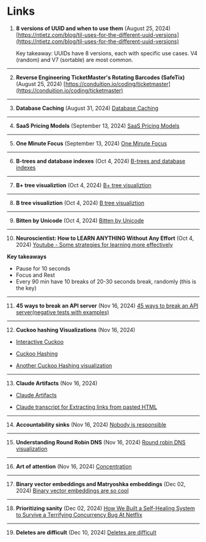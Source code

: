# Links

1. **8 versions of UUID and when to use them** (August 25, 2024)
   [https://ntietz.com/blog/til-uses-for-the-different-uuid-versions](https://ntietz.com/blog/til-uses-for-the-different-uuid-versions)

   Key takeaway: UUIDs have 8 versions, each with specific use cases. V4 (random) and V7 (sortable) are most common.

---

2. **Reverse Engineering TicketMaster's Rotating Barcodes (SafeTix)** (August 25, 2024)
   [https://conduition.io/coding/ticketmaster](https://conduition.io/coding/ticketmaster)

---

3. **Database Caching** (August 31, 2024)
   [Database Caching](https://www.prisma.io/dataguide/managing-databases/introduction-database-caching)

---

4. **SaaS Pricing Models** (September 13, 2024)
   [SaaS Pricing Models](https://www.cobloom.com/blog/saas-pricing-models#)

---

5. **One Minute Focus** (September 13, 2024)
   [One Minute Focus](https://oneminutefocus.com/)

---

6. **B-trees and database indexes** (Oct 4, 2024)
   [B-trees and database indexes](https://planetscale.com/blog/btrees-and-database-indexes)

---

7. **B+ tree visualiztion** (Oct 4, 2024)
   [B+ tree visualiztion](https://bplustree.app/)

---

8. **B tree visualiztion** (Oct 4, 2024)
   [B tree visualiztion](https://btree.app/)

---

9. **Bitten by Unicode** (Oct 4, 2024)
   [Bitten by Unicode](https://pyatl.dev/2024/09/01/bitten-by-unicode/)

---

10. **Neuroscientist: How to LEARN ANYTHING Without Any Effort** (Oct 4, 2024)
    [Youtube - Some strategies for learning more effectively](https://www.youtube.com/watch?v=I2dm72OuK6M)

**Key takeaways**

- Pause for 10 seconds
- Focus and Rest
- Every 90 min have 10 breaks of 20-30 seconds break, randomly (this is the key)

---

11. **45 ways to break an API server** (Nov 16, 2024)
    [45 ways to break an API server(negative tests with examples)](https://dev.to/zvone187/45-ways-to-break-an-api-server-negative-tests-with-examples-4ok3)

---

12. **Cuckoo hashing Visualizations** (Nov 16, 2024)

- [Interactive Cuckoo](https://itu.dk/people/maau/teaching/visualisation/cuckoo-hashing/interactive.html)

- [Cuckoo Hashing](https://itu.dk/people/maau/teaching/visualisation/cuckoo-hashing/index.html)

- [Another Cuckoo Hashing visualization](https://www.lkozma.net/cuckoo_hashing_visualization/)

---

13. **Claude Artifacts** (Nov 16, 2024)

- [Claude Artifacts](https://simonwillison.net/2024/Oct/21/claude-artifacts)

- [Claude transcript for Extracting links from pasted HTML](https://gist.github.com/simonw/0a7d0ddeb0fdd63a844669475778ca06)

---

14. **Accountability sinks** (Nov 16, 2024)
    [Nobody is responsible](https://aworkinglibrary.com/writing/accountability-sinks)

---

15. **Understanding Round Robin DNS** (Nov 16, 2024)
    [Round robin DNS visualization](https://blog.hyperknot.com/p/understanding-round-robin-dns)

---

16. **Art of attention** (Nov 16, 2024)
    [Concentration](https://billwear.github.io/art-of-attention.html)

---

17. **Binary vector embeddings and Matryoshka embeddings** (Dec 02, 2024)
    [Binary vector embeddings are so cool](https://emschwartz.me/binary-vector-embeddings-are-so-cool)

---

18. **Prioritizing sanity** (Dec 02, 2024)
    [How We Built a Self-Healing System to Survive a Terrifying Concurrency Bug At Netflix](https://pushtoprod.substack.com/p/netflix-terrifying-concurrency-bug)

---

19. **Deletes are difficult** (Dec 10, 2024)
    [Deletes are difficult](https://notso.boringsql.com/posts/deletes-are-difficult/)
